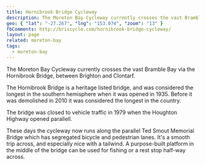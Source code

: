 ```yaml
---
title: Hornibrook Bridge Cycleway
description: The Moreton Bay Cycleway currently crosses the vast Bramble Bay via the Hornibrook Bridge, between Brighton and Clontarf.
geo: { "lat": "-27.267", "lng": "153.074", "zoom": "13" }
fbComments: http://briscycle.com/hornibrook-bridge-cycleway/
layout: page
related: moreton-bay
tags:
  - moreton-bay
---
```


The Moreton Bay Cycleway currently crosses the vast Bramble Bay via the Hornibrook Bridge, between Brighton and Clontarf.

The Hornibrook Bridge is a heritage listed bridge, and was considered the longest in the southern hemisphere when it was opened in 1935. Before it was demolished in 2010 it was considered the longest in the country.

The bridge was closed to vehicle traffic in 1979 when the Houghton Highway opened parallell.

These days the cycleway now runs along the parallel Ted Smout Memorial Bridge which has segregated bicycle and pedestrian lanes. It's a smooth trip across, and especially nice with a tailwind. A purpose-built platform in the middle of the bridge can be used for fishing or a rest stop half-way across.
